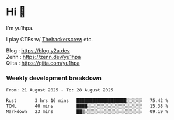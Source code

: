 # Hi 👋

I'm yu1hpa.

I play CTFs w/ [Thehackerscrew](https://www.thehackerscrew.team/) etc.

Blog : https://blog.y2a.dev  
Zenn : https://zenn.dev/yu1hpa  
Qiita : https://qiita.com/yu1hpa  

### Weekly development breakdown

<!--START_SECTION:waka-->

```txt
From: 21 August 2025 - To: 28 August 2025

Rust       3 hrs 16 mins   ███████████████████░░░░░░   75.42 %
TOML       40 mins         ████░░░░░░░░░░░░░░░░░░░░░   15.38 %
Markdown   23 mins         ██▒░░░░░░░░░░░░░░░░░░░░░░   09.19 %
```

<!--END_SECTION:waka-->

